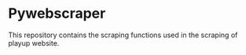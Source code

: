 # Pywebscraper
This repository contains the scraping functions used in the scraping of playup website.
